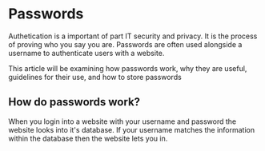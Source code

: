 # Passwords
Authetication is a important of part IT security and privacy. It is the process of proving who you say you are. Passwords are often used alongside a username to authenticate users with a website.

This article will be examining how passwords work, why they are useful, guidelines for their use, and how to store passwords

## How do passwords work?
When you login into a website with your username and password the website looks into it's database. If your username matches the information within the database then the website lets you in. 






